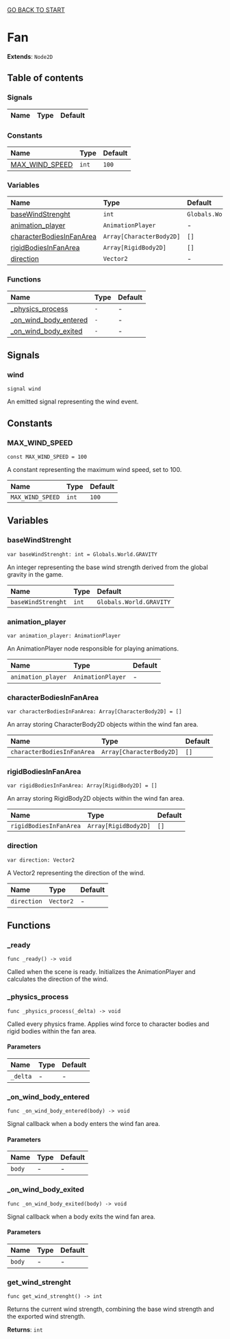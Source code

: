 [GO BACK TO START](https://github.com/USEkipa/gra-logiczna/blob/main/docs/index.md)
# Fan

**Extends**: `Node2D`

## Table of contents

### Signals

|Name|Type|Default|
|:-|:-|:-|

### Constants

|Name|Type|Default|
|:-|:-|:-|
|[MAX_WIND_SPEED](#max_wind_speed)|`int`|`100`|

### Variables

|Name|Type|Default|
|:-|:-|:-|
|[baseWindStrenght](#basewindstrenght)|`int`|`Globals.World.GRAVITY`|
|[animation_player](#animation_player)|`AnimationPlayer`|-|
|[characterBodiesInFanArea](#characterbodiesinfanarea)|`Array[CharacterBody2D]`|`[]`|
|[rigidBodiesInFanArea](#rigidbodiesinfanarea)|`Array[RigidBody2D]`|`[]`|
|[direction](#direction)|`Vector2`|-|

### Functions

|Name|Type|Default|
|:-|:-|:-|
|[_physics_process](#_physics_process)|`-`|-|
|[_on_wind_body_entered](#_on_wind_body_entered)|`-`|-|
|[_on_wind_body_exited](#_on_wind_body_exited)|`-`|-|

## Signals

### wind

```gdscript
signal wind
```

An emitted signal representing the wind event.

## Constants

### MAX_WIND_SPEED

```gdscript
const MAX_WIND_SPEED = 100
```

A constant representing the maximum wind speed, set to 100.

|Name|Type|Default|
|:-|:-|:-|
|`MAX_WIND_SPEED`|`int`|`100`|

## Variables

### baseWindStrenght

```gdscript
var baseWindStrenght: int = Globals.World.GRAVITY
```

An integer representing the base wind strength derived from the global gravity in the game.

|Name|Type|Default|
|:-|:-|:-|
|`baseWindStrenght`|`int`|`Globals.World.GRAVITY`|

### animation_player

```gdscript
var animation_player: AnimationPlayer
```

An AnimationPlayer node responsible for playing animations.

|Name|Type|Default|
|:-|:-|:-|
|`animation_player`|`AnimationPlayer`|-|

### characterBodiesInFanArea

```gdscript
var characterBodiesInFanArea: Array[CharacterBody2D] = []
```

An array storing CharacterBody2D objects within the wind fan area.

|Name|Type|Default|
|:-|:-|:-|
|`characterBodiesInFanArea`|`Array[CharacterBody2D]`|`[]`|

### rigidBodiesInFanArea

```gdscript
var rigidBodiesInFanArea: Array[RigidBody2D] = []
```

An array storing RigidBody2D objects within the wind fan area.

|Name|Type|Default|
|:-|:-|:-|
|`rigidBodiesInFanArea`|`Array[RigidBody2D]`|`[]`|

### direction

```gdscript
var direction: Vector2
```

A Vector2 representing the direction of the wind.

|Name|Type|Default|
|:-|:-|:-|
|`direction`|`Vector2`|-|

## Functions

### _ready

```gdscript
func _ready() -> void
```

Called when the scene is ready. Initializes the AnimationPlayer and calculates the direction of the wind.

### _physics_process

```gdscript
func _physics_process(_delta) -> void
```

Called every physics frame. Applies wind force to character bodies and rigid bodies within the fan area.

#### Parameters

|Name|Type|Default|
|:-|:-|:-|
|`_delta`|-|-|

### _on_wind_body_entered

```gdscript
func _on_wind_body_entered(body) -> void
```

Signal callback when a body enters the wind fan area.

#### Parameters

|Name|Type|Default|
|:-|:-|:-|
|`body`|-|-|

### _on_wind_body_exited

```gdscript
func _on_wind_body_exited(body) -> void
```

Signal callback when a body exits the wind fan area.

#### Parameters

|Name|Type|Default|
|:-|:-|:-|
|`body`|-|-|

### get_wind_strenght

```gdscript
func get_wind_strenght() -> int
```

Returns the current wind strength, combining the base wind strength and the exported wind strength.

**Returns**: `int`



